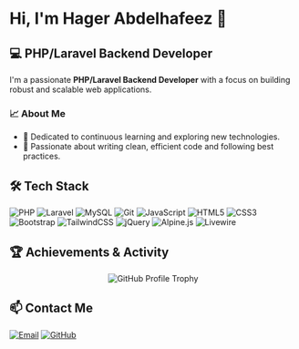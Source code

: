 # Hi, I'm Hager Abdelhafeez 👋
## 💻 PHP/Laravel Backend Developer

I'm a passionate **PHP/Laravel Backend Developer** with a focus on building robust and scalable web applications. 

### 📈 About Me
- 🔎 Dedicated to continuous learning and exploring new technologies.
- 🧩 Passionate about writing clean, efficient code and following best practices.


## 🛠️ Tech Stack
<!-- Badges render on GitHub; keep them as-is -->
![PHP](https://img.shields.io/badge/PHP-777BB4?logo=php&logoColor=white)
![Laravel](https://img.shields.io/badge/Laravel-FF2D20?logo=laravel&logoColor=white)
![MySQL](https://img.shields.io/badge/MySQL-4479A1?logo=mysql&logoColor=white)
![Git](https://img.shields.io/badge/Git-F05032?logo=git&logoColor=white)
![JavaScript](https://img.shields.io/badge/JavaScript-F7DF1E?logo=javascript&logoColor=black)
![HTML5](https://img.shields.io/badge/HTML5-E34F26?logo=html5&logoColor=white)
![CSS3](https://img.shields.io/badge/CSS3-1572B6?logo=css3&logoColor=white)
![Bootstrap](https://img.shields.io/badge/Bootstrap-7952B3?logo=bootstrap&logoColor=white)
![TailwindCSS](https://img.shields.io/badge/Tailwind_CSS-38B2AC?logo=tailwindcss&logoColor=white)
![jQuery](https://img.shields.io/badge/jQuery-0769AD?logo=jquery&logoColor=white)
![Alpine.js](https://img.shields.io/badge/Alpine.js-8BC0D0?logo=alpine.js&logoColor=black)
![Livewire](https://img.shields.io/badge/Livewire-ff2d20?logo=laravel&logoColor=white)


## 🏆 Achievements & Activity

<div align="center">
  <!-- GitHub Profile Trophy: Celebrates your milestones -->
  <img src="https://github-profile-trophy.vercel.app/?username=hagerabdelhafeez&theme=gruvbox&margin-w=20" alt="GitHub Profile Trophy" />
</div>


## 📫 Contact Me

[![Email](https://img.shields.io/badge/Email-hager.abdo121@hotmail.com-blue?logo=gmail&logoColor=white)](mailto:hager.abdo121@hotmail.com)
[![GitHub](https://img.shields.io/badge/GitHub-hagerabdelhafeez-181717?logo=github)](https://github.com/hagerabdelhafeez)








